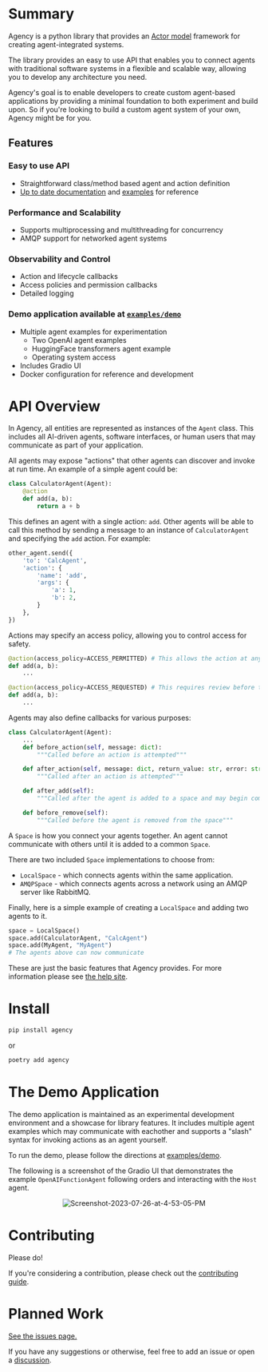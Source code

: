 # Summary

Agency is a python library that provides an [Actor
model](https://en.wikipedia.org/wiki/Actor_model) framework for creating
agent-integrated systems.

The library provides an easy to use API that enables you to connect agents with
traditional software systems in a flexible and scalable way, allowing you to
develop any architecture you need.

Agency's goal is to enable developers to create custom agent-based applications
by providing a minimal foundation to both experiment and build upon. So if
you're looking to build a custom agent system of your own, Agency might be for
you.

## Features

### Easy to use API
* Straightforward class/method based agent and action definition
* [Up to date documentation](https://createwith.agency) and [examples](./examples/demo/) for reference

### Performance and Scalability
* Supports multiprocessing and multithreading for concurrency
* AMQP support for networked agent systems

### Observability and Control
* Action and lifecycle callbacks
* Access policies and permission callbacks
* Detailed logging

### Demo application available at [`examples/demo`](./examples/demo/)
* Multiple agent examples for experimentation
  * Two OpenAI agent examples
  * HuggingFace transformers agent example
  * Operating system access
* Includes Gradio UI
* Docker configuration for reference and development


# API Overview

In Agency, all entities are represented as instances of the `Agent` class. This
includes all AI-driven agents, software interfaces, or human users that may
communicate as part of your application.

All agents may expose "actions" that other agents can discover and invoke at run
time. An example of a simple agent could be:

```python
class CalculatorAgent(Agent):
    @action
    def add(a, b):
        return a + b
```

This defines an agent with a single action: `add`. Other agents will be able
to call this method by sending a message to an instance of `CalculatorAgent` and
specifying the `add` action. For example:

```python
other_agent.send({
    'to': 'CalcAgent',
    'action': {
        'name': 'add',
        'args': {
            'a': 1,
            'b': 2,
        }
    },
})
```

Actions may specify an access policy, allowing you to control access for safety.

```python
@action(access_policy=ACCESS_PERMITTED) # This allows the action at any time
def add(a, b):
    ...

@action(access_policy=ACCESS_REQUESTED) # This requires review before the action
def add(a, b):
    ...
```

Agents may also define callbacks for various purposes:

```python
class CalculatorAgent(Agent):
    ...
    def before_action(self, message: dict):
        """Called before an action is attempted"""

    def after_action(self, message: dict, return_value: str, error: str):
        """Called after an action is attempted"""

    def after_add(self):
        """Called after the agent is added to a space and may begin communicating"""

    def before_remove(self):
        """Called before the agent is removed from the space"""
```

A `Space` is how you connect your agents together. An agent cannot communicate
with others until it is added to a common `Space`.

There are two included `Space` implementations to choose from:
* `LocalSpace` - which connects agents within the same application.
* `AMQPSpace` - which connects agents across a network using an AMQP
  server like RabbitMQ.

Finally, here is a simple example of creating a `LocalSpace` and adding two
agents to it.

```python
space = LocalSpace()
space.add(CalculatorAgent, "CalcAgent")
space.add(MyAgent, "MyAgent")
# The agents above can now communicate
```

These are just the basic features that Agency provides. For more information
please see [the help site](https://createwith.agency).


# Install

```sh
pip install agency
```
or
```sh
poetry add agency
```


# The Demo Application

The demo application is maintained as an experimental development environment
and a showcase for library features. It includes multiple agent examples which
may communicate with eachother and supports a "slash" syntax for invoking
actions as an agent yourself.

To run the demo, please follow the directions at
[examples/demo](./examples/demo/).

The following is a screenshot of the Gradio UI that demonstrates the example
`OpenAIFunctionAgent` following orders and interacting with the `Host` agent.

<p align="center">
  <img src="https://i.ibb.co/h29m5S4/Screenshot-2023-07-26-at-4-53-05-PM.png"
      alt="Screenshot-2023-07-26-at-4-53-05-PM" border="0">
</p>



# Contributing

Please do!

If you're considering a contribution, please check out the [contributing
guide](./CONTRIBUTING.md).

# Planned Work

[See the issues page.](https://github.com/operand/agency/issues)

If you have any suggestions or otherwise, feel free to add an issue or open a
[discussion](https://github.com/operand/agency/discussions).
